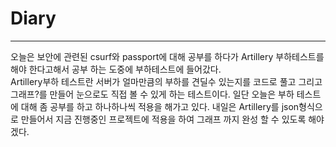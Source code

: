 # Diary
___

오늘은 보안에 관련된 csurf와 passport에 대해 공부를 하다가 Artillery 부하테스트를 해야 한다고해서 공부 하는 도중에 부하테스트에 들어갔다.<br/>
Artillery부하 테스트란 서버가 얼마만큼의 부하를 견딜수 있는지를 코드로 풀고 그리고 그래프?를 만들어 눈으로도 직접 볼 수 있게 하는 테스트이다.
일단 오늘은 부하 테스트에 대해 좀 공부를 하고 하나하나씩 적용을 해가고 있다. 내일은 Artillery를 json형식으로 만들어서 지금 진행중인
프로젝트에 적용을 하여 그래프 까지 완성 할 수 있도록 해야겠다.


